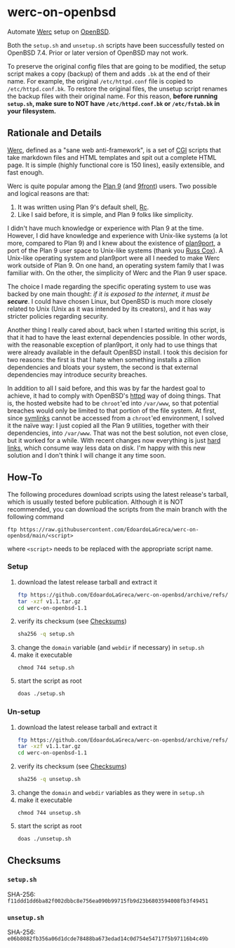 # werc-on-openbsd

Automate [Werc](http://werc.cat-v.org/) setup on [OpenBSD](https://www.openbsd.org/).

Both the `setup.sh` and `unsetup.sh` scripts have been successfully tested on OpenBSD 7.4. Prior or later version of OpenBSD may not work.

To preserve the original config files that are going to be modified, the setup script makes a copy (backup) of them and adds `.bk` at the end of their name. For example, the original `/etc/httpd.conf` file is copied to `/etc/httpd.conf.bk`. To restore the original files, the unsetup script renames the backup files with their original name. For this reason, **before running `setup.sh`, make sure to NOT have `/etc/httpd.conf.bk` or `/etc/fstab.bk` in your filesystem.**

## Rationale and Details

[Werc](http://werc.cat-v.org/), defined as a "sane web anti-framework", is a set of [CGI](https://en.wikipedia.org/wiki/Common_Gateway_Interface) scripts that take markdown files and HTML templates and spit out a complete HTML page. It is simple (highly functional core is 150 lines), easily extensible, and fast enough.

Werc is quite popular among the [Plan 9](https://en.wikipedia.org/wiki/Plan_9_from_Bell_Labs) (and [9front](https://9front.org/)) users. Two possible and logical reasons are that:

1. It was written using Plan 9's default shell, [Rc](https://p9f.org/sys/doc/rc.html).
2. Like I said before, it is simple, and Plan 9 folks like simplicity.

I didn't have much knowledge or experience with Plan 9 at the time. However, I did have knowledge and experience with Unix-like systems (a lot more, compared to Plan 9) and I knew about the existence of [plan9port](https://9fans.github.io/plan9port/), a port of the Plan 9 user space to Unix-like systems (thank you [Russ Cox](https://swtch.com/~rsc/)). A Unix-like operating system and plan9port were all I needed to make Werc work outside of Plan 9. On one hand, an operating system family that I was familiar with. On the other, the simplicity of Werc and the Plan 9 user space.

The choice I made regarding the specific operating system to use was backed by one main thought: *if it is exposed to the internet, it must be **secure***. I could have chosen Linux, but OpenBSD is much more closely related to Unix (Unix as it was intended by its creators), and it has way stricter policies regarding security.

Another thing I really cared about, back when I started writing this script, is that it had to have the least external dependencies possible. In other words, with the reasonable exception of plan9port, it only had to use things that were already available in the default OpenBSD install. I took this decision for two reasons: the first is that I hate when something installs a zillion dependencies and bloats your system, the second is that external dependencies may introduce security breaches.

In addition to all I said before, and this was by far the hardest goal to achieve, it had to comply with OpenBSD's [httpd](https://man.openbsd.org/httpd) way of doing things. That is, the hosted website had to be `chroot`'ed into `/var/www`, so that potential breaches would only be limited to that portion of the file system. At first, since [symlinks](https://en.wikipedia.org/wiki/Symbolic_link) cannot be accessed from a `chroot`'ed environment, I solved it the naïve way: I just copied all the Plan 9 utilities, together with their dependencies, into `/var/www`. That was not the best solution, not even close, but it worked for a while. With recent changes now everything is just [hard links](https://en.wikipedia.org/wiki/Hard_link), which consume way less data on disk. I'm happy with this new solution and I don't think I will change it any time soon.

## How-To

The following procedures download scripts using the latest release's tarball, which is usually tested before publication. Although it is NOT recommended, you can download the scripts from the main branch with the following command

```
ftp https://raw.githubusercontent.com/EdoardoLaGreca/werc-on-openbsd/main/<script>
```

where `<script>` needs to be replaced with the appropriate script name.

### Setup

1. download the latest release tarball and extract it
    ```sh
    ftp https://github.com/EdoardoLaGreca/werc-on-openbsd/archive/refs/tags/v1.1.tar.gz
    tar -xzf v1.1.tar.gz
    cd werc-on-openbsd-1.1
    ```
2. verify its checksum (see [Checksums](#checksums))
    ```sh
    sha256 -q setup.sh
    ```
3. change the `domain` variable (and `webdir` if necessary) in `setup.sh`
4. make it executable
    ```
    chmod 744 setup.sh
    ```
5. start the script as root
    ```sh
    doas ./setup.sh
    ```

### Un-setup

1. download the latest release tarball and extract it
    ```sh
    ftp https://github.com/EdoardoLaGreca/werc-on-openbsd/archive/refs/tags/v1.1.tar.gz
    tar -xzf v1.1.tar.gz
    cd werc-on-openbsd-1.1
    ```
2. verify its checksum (see [Checksums](#checksums))
    ```sh
    sha256 -q unsetup.sh
    ```
3. change the `domain` and `webdir` variables as they were in `setup.sh`
4. make it executable
    ```
    chmod 744 unsetup.sh
    ```
5. start the script as root
    ```sh
    doas ./unsetup.sh
    ```

## Checksums

### `setup.sh`

SHA-256: `f11ddd1dd6ba82f002dbbc8e756ea090b99715fb9d23b6803594008fb3f49451`

### `unsetup.sh`

SHA-256: `e06b8082fb356a06d1dcde78488ba673edad14c0d754e54717f5b97116b4c49b`
